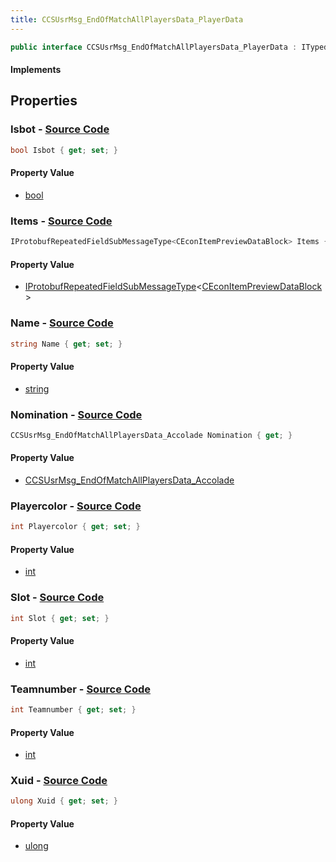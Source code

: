 ```yaml
---
title: CCSUsrMsg_EndOfMatchAllPlayersData_PlayerData
---
```


```csharp
public interface CCSUsrMsg_EndOfMatchAllPlayersData_PlayerData : ITypedProtobuf<CCSUsrMsg_EndOfMatchAllPlayersData_PlayerData>, INativeHandle
```

#### Implements

## Properties

### **Isbot** - [Source Code](https://github.com/swiftly-solution/swiftlys2/blob/main/managed/src/SwiftlyS2.Generated/Protobufs/Interfaces/CCSUsrMsg_EndOfMatchAllPlayersData_PlayerData.cs#L34)

```csharp
bool Isbot { get; set; }
```

#### Property Value

- [bool](https://learn.microsoft.com/dotnet/api/system.boolean)

### **Items** - [Source Code](https://github.com/swiftly-solution/swiftlys2/blob/main/managed/src/SwiftlyS2.Generated/Protobufs/Interfaces/CCSUsrMsg_EndOfMatchAllPlayersData_PlayerData.cs#L28)

```csharp
IProtobufRepeatedFieldSubMessageType<CEconItemPreviewDataBlock> Items { get; }
```

#### Property Value

- [IProtobufRepeatedFieldSubMessageType](/docs/api/shared/netmessages/iprotobufrepeatedfieldsubmessagetype-1)<[CEconItemPreviewDataBlock](/docs/api/shared/protobufdefinitions/ceconitempreviewdatablock)>

### **Name** - [Source Code](https://github.com/swiftly-solution/swiftlys2/blob/main/managed/src/SwiftlyS2.Generated/Protobufs/Interfaces/CCSUsrMsg_EndOfMatchAllPlayersData_PlayerData.cs#L19)

```csharp
string Name { get; set; }
```

#### Property Value

- [string](https://learn.microsoft.com/dotnet/api/system.string)

### **Nomination** - [Source Code](https://github.com/swiftly-solution/swiftlys2/blob/main/managed/src/SwiftlyS2.Generated/Protobufs/Interfaces/CCSUsrMsg_EndOfMatchAllPlayersData_PlayerData.cs#L25)

```csharp
CCSUsrMsg_EndOfMatchAllPlayersData_Accolade Nomination { get; }
```

#### Property Value

- [CCSUsrMsg_EndOfMatchAllPlayersData_Accolade](/docs/api/shared/protobufdefinitions/ccsusrmsg_endofmatchallplayersdata_accolade)

### **Playercolor** - [Source Code](https://github.com/swiftly-solution/swiftlys2/blob/main/managed/src/SwiftlyS2.Generated/Protobufs/Interfaces/CCSUsrMsg_EndOfMatchAllPlayersData_PlayerData.cs#L31)

```csharp
int Playercolor { get; set; }
```

#### Property Value

- [int](https://learn.microsoft.com/dotnet/api/system.int32)

### **Slot** - [Source Code](https://github.com/swiftly-solution/swiftlys2/blob/main/managed/src/SwiftlyS2.Generated/Protobufs/Interfaces/CCSUsrMsg_EndOfMatchAllPlayersData_PlayerData.cs#L13)

```csharp
int Slot { get; set; }
```

#### Property Value

- [int](https://learn.microsoft.com/dotnet/api/system.int32)

### **Teamnumber** - [Source Code](https://github.com/swiftly-solution/swiftlys2/blob/main/managed/src/SwiftlyS2.Generated/Protobufs/Interfaces/CCSUsrMsg_EndOfMatchAllPlayersData_PlayerData.cs#L22)

```csharp
int Teamnumber { get; set; }
```

#### Property Value

- [int](https://learn.microsoft.com/dotnet/api/system.int32)

### **Xuid** - [Source Code](https://github.com/swiftly-solution/swiftlys2/blob/main/managed/src/SwiftlyS2.Generated/Protobufs/Interfaces/CCSUsrMsg_EndOfMatchAllPlayersData_PlayerData.cs#L16)

```csharp
ulong Xuid { get; set; }
```

#### Property Value

- [ulong](https://learn.microsoft.com/dotnet/api/system.uint64)


